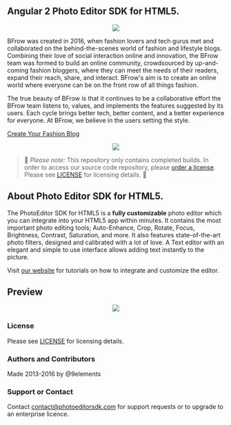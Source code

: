 ## Angular 2 Photo Editor SDK for HTML5.
<p align="center">
<img src="http://dev.bfrow.com/assets/images/logo.png" />
</p>
<p>BFrow was created in 2016, when fashion lovers and tech gurus met and collaborated on the behind-the-scenes world of fashion and lifestyle blogs. Combining their love of social interaction online and innovation, the BFrow team was formed to build an online community, crowdsourced by up-and-coming fashion bloggers, where they can meet the needs of their readers, expand their reach, share, and interact. BFrow's aim is to create an online world where everyone can be on the front row of all things fashion.</p>
<p>
 The true beauty of BFrow is that it continues to be a collaborative effort the BFrow team listens to, values, and implements the features suggested by its users. Each cycle brings better tech, better content, and a better experience for everyone. At BFrow, we believe in the users setting the style.
 </p>
 <a href="https://goo.gl/CIHIgO">Create Your Fashion Blog</a>
<p align="center">
 <img src="https://camo.githubusercontent.com/4c4c8d90e242619972a11baa3c33acaaeb9bad00/687474703a2f2f692e696d6775722e636f6d2f666748314852742e706e67" />
</p>

> :rotating_light: *Please note:* This repository only contains completed builds. In order to access our source code repository, please [order a license](https://www.photoeditorsdk.com/license/new). Please see [LICENSE](https://github.com/imgly/pesdk-html5/blob/master/LICENSE.md) for licensing details. :rotating_light:

## About Photo Editor SDK for HTML5.
The PhotoEditor SDK for HTML5 is a **fully customizable** photo editor which you can integrate into your HTML5 app within minutes.
It contains the most important photo editing tools;
Auto-Enhance, Crop, Rotate, Focus, Brightness, Contrast, Saturation, and more.
It also features state-of-the-art photo filters, designed and calibrated with a lot of love.
A Text editor with an elegant and simple to use interface allows adding text instantly to the picture.

Visit [our website](https://www.photoeditorsdk.com/documentation/html5/getting-started) for tutorials on how to integrate and customize the editor.

## Preview

<p align="center">
  <img src="http://static.photoeditorsdk.com/html5-editor.gif" />
</p>

### License
Please see [LICENSE](https://github.com/imgly/pesdk-html5/blob/master/LICENSE.md) for licensing details.

### Authors and Contributors
Made 2013-2016 by @9elements

### Support or Contact
Contact contact@photoeditorsdk.com for support requests or to upgrade to an enterprise licence.



